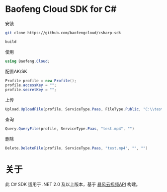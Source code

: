 # Baofeng Cloud SDK for C# 

安装
``` bash
git clone https://github.com/baofengcloud/csharp-sdk

build
```
使用
``` cs
using Baofeng.Cloud;
```
配置AK/SK
``` cs
Profile profile = new Profile();
profile.accessKey = "";
profile.secretKey = "";
```
上传
``` cs
Upload.UploadFile(profile, ServiceType.Paas, FileType.Public, "C:\\test.mp4", "test.mp4", "", "")
```
查询
``` cs
Query.QueryFile(profile, ServiceType.Paas, "test.mp4", "")
```
删除
``` cs
Delete.DeleteFile(profile, ServiceType.Paas, "test.mp4", "", "")
```

# 关于

此 C# SDK 适用于 .NET 2.0 及以上版本，基于 [暴风云视频API](http://www.baofengcloud.com/apisdk/doc.html) 构建。
